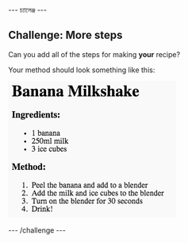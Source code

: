 \--- চ্যালেঞ্জ \---

## Challenge: More steps

Can you add all of the steps for making **your** recipe?

Your method should look something like this:

![screenshot](images/recipe-more-method.png)

\--- /challenge \---